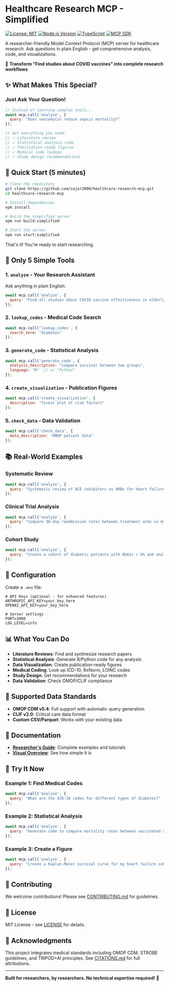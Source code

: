 # Healthcare Research MCP - Simplified

[![License: MIT](https://img.shields.io/badge/License-MIT-yellow.svg)](https://opensource.org/licenses/MIT)
[![Node.js Version](https://img.shields.io/badge/node-%3E%3D18.0.0-brightgreen)](https://nodejs.org)
[![TypeScript](https://img.shields.io/badge/TypeScript-5.0-blue)](https://www.typescriptlang.org/)
[![MCP SDK](https://img.shields.io/badge/MCP-SDK-purple)](https://modelcontextprotocol.io)

A researcher-friendly Model Context Protocol (MCP) server for healthcare research. Ask questions in plain English - get comprehensive analysis, code, and visualizations.

🏥 **Transform "Find studies about COVID vaccines" into complete research workflows**

## ✨ What Makes This Special?

### Just Ask Your Question!
```javascript
// Instead of learning complex tools...
await mcp.call('analyze', {
  query: "Does vancomycin reduce sepsis mortality?"
});

// Get everything you need:
// ✓ Literature review
// ✓ Statistical analysis code
// ✓ Publication-ready figures
// ✓ Medical code lookups
// ✓ Study design recommendations
```

## 🚀 Quick Start (5 minutes)

```bash
# Clone the repository
git clone https://github.com/sajor2000/healthcare-research-mcp.git
cd healthcare-research-mcp

# Install dependencies
npm install

# Build the simplified server
npm run build:simplified

# Start the server
npm run start:simplified
```

That's it! You're ready to start researching.

## 🎯 Only 5 Simple Tools

### 1. `analyze` - Your Research Assistant
Ask anything in plain English:
```javascript
await mcp.call('analyze', {
  query: "Find all studies about COVID vaccine effectiveness in elderly patients"
});
```

### 2. `lookup_codes` - Medical Code Search
```javascript
await mcp.call('lookup_codes', {
  search_term: "diabetes"
});
```

### 3. `generate_code` - Statistical Analysis
```javascript
await mcp.call('generate_code', {
  analysis_description: "compare survival between two groups",
  language: "R"  // or "Python"
});
```

### 4. `create_visualization` - Publication Figures
```javascript
await mcp.call('create_visualization', {
  description: "forest plot of risk factors"
});
```

### 5. `check_data` - Data Validation
```javascript
await mcp.call('check_data', {
  data_description: "OMOP patient data"
});
```

## 📚 Real-World Examples

### Systematic Review
```javascript
await mcp.call('analyze', {
  query: "Systematic review of ACE inhibitors vs ARBs for heart failure, focus on mortality outcomes"
});
```

### Clinical Trial Analysis
```javascript
await mcp.call('analyze', {
  query: "Compare 30-day readmission rates between treatment arms in my trial data, adjusting for baseline characteristics"
});
```

### Cohort Study
```javascript
await mcp.call('analyze', {
  query: "Create a cohort of diabetic patients with HbA1c > 9% and analyze their cardiovascular outcomes"
});
```

## 🔧 Configuration

Create a `.env` file:
```env
# API Keys (optional - for enhanced features)
ANTHROPIC_API_KEY=your_key_here
OPENAI_API_KEY=your_key_here

# Server settings
PORT=3000
LOG_LEVEL=info
```

## 📊 What You Can Do

- **Literature Reviews**: Find and synthesize research papers
- **Statistical Analysis**: Generate R/Python code for any analysis
- **Data Visualization**: Create publication-ready figures
- **Medical Coding**: Look up ICD-10, RxNorm, LOINC codes
- **Study Design**: Get recommendations for your research
- **Data Validation**: Check OMOP/CLIF compliance

## 🏥 Supported Data Standards

- **OMOP CDM v5.4**: Full support with automatic query generation
- **CLIF v2.0**: Critical care data format
- **Custom CSV/Parquet**: Works with your existing data

## 📖 Documentation

- **[Researcher's Guide](docs/RESEARCHER-GUIDE.md)**: Complete examples and tutorials
- **[Visual Overview](docs/TOOL-SIMPLIFICATION-VISUAL.md)**: See how simple it is

## 🧪 Try It Now

### Example 1: Find Medical Codes
```javascript
await mcp.call('analyze', {
  query: "What are the ICD-10 codes for different types of diabetes?"
});
```

### Example 2: Statistical Analysis
```javascript
await mcp.call('analyze', {
  query: "Generate code to compare mortality rates between vaccinated and unvaccinated COVID patients"
});
```

### Example 3: Create a Figure
```javascript
await mcp.call('analyze', {
  query: "Create a Kaplan-Meier survival curve for my heart failure cohort"
});
```

## 🤝 Contributing

We welcome contributions! Please see [CONTRIBUTING.md](CONTRIBUTING.md) for guidelines.

## 📄 License

MIT License - see [LICENSE](LICENSE) for details.

## 🙏 Acknowledgments

This project integrates medical standards including OMOP CDM, STROBE guidelines, and TRIPOD+AI principles. See [CITATIONS.md](CITATIONS.md) for full attributions.

---

**Built for researchers, by researchers. No technical expertise required!** 🔬